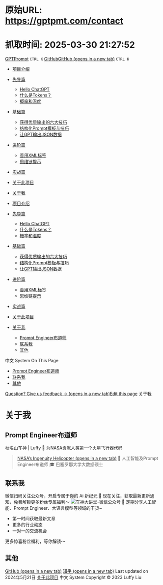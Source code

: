 # 原始URL: https://gptpmt.com/contact

# 抓取时间: 2025-03-30 21:27:52

[GPTPrompt](https://gptpmt.com/)
`CTRL K`
[GitHubGitHub (opens in a new tab)](https://github.com/CarGod/gptpmt)
`CTRL K`
  * [项目介绍](https://gptpmt.com/)
  * [先导篇](https://gptpmt.com/preface)
    * [Hello ChatGPT](https://gptpmt.com/preface/hello)
    * [什么是Tokens？](https://gptpmt.com/preface/basics_token)
    * [概率和温度](https://gptpmt.com/preface/basics_probability)
  * [基础篇](https://gptpmt.com/foundation)
    * [获得优质输出的六大技巧](https://gptpmt.com/foundation/grammar)
    * [结构化Prompt模板与技巧](https://gptpmt.com/foundation/structured)
    * [让GPT输出JSON数据](https://gptpmt.com/foundation/json_format)
  * [进阶篇](https://gptpmt.com/advance)
    * [善用XML标签](https://gptpmt.com/advance/use_xml)
    * [思维链提示](https://gptpmt.com/advance/let_think)
  * [实战篇](https://gptpmt.com/practice)
  * [关于此项目](https://gptpmt.com/about)
  * [关于我](https://gptpmt.com/contact)


  * [项目介绍](https://gptpmt.com/)
  * [先导篇](https://gptpmt.com/preface)
    * [Hello ChatGPT](https://gptpmt.com/preface/hello)
    * [什么是Tokens？](https://gptpmt.com/preface/basics_token)
    * [概率和温度](https://gptpmt.com/preface/basics_probability)
  * [基础篇](https://gptpmt.com/foundation)
    * [获得优质输出的六大技巧](https://gptpmt.com/foundation/grammar)
    * [结构化Prompt模板与技巧](https://gptpmt.com/foundation/structured)
    * [让GPT输出JSON数据](https://gptpmt.com/foundation/json_format)
  * [进阶篇](https://gptpmt.com/advance)
    * [善用XML标签](https://gptpmt.com/advance/use_xml)
    * [思维链提示](https://gptpmt.com/advance/let_think)
  * [实战篇](https://gptpmt.com/practice)
  * [关于此项目](https://gptpmt.com/about)
  * [关于我](https://gptpmt.com/contact)
    * [Prompt Engineer布道师](https://gptpmt.com/contact#prompt-engineer布道师)
    * [联系我](https://gptpmt.com/contact#联系我)
    * [其他](https://gptpmt.com/contact#其他)


中文
System
On This Page
  * [Prompt Engineer布道师](https://gptpmt.com/contact#prompt-engineer布道师)
  * [联系我](https://gptpmt.com/contact#联系我)
  * [其他](https://gptpmt.com/contact#其他)


[Question? Give us feedback → (opens in a new tab)](https://github.com/CarGod/gptpmt/issues/new?title=Feedback%20for%20%E2%80%9C%E5%85%B3%E4%BA%8E%E6%88%91%E2%80%9D&labels=feedback)[Edit this page](https://github.com/CarGod/gptpmt/pages/contact.zh.mdx)
关于我
# 关于我
## Prompt Engineer布道师[](https://gptpmt.com/contact#prompt-engineer布道师)
秋名山车神 | Luffy
🚀 为NASA贡献人类第一个火星飞行器代码
> [NASA’s Ingenuity Helicopter (opens in a new tab)](https://github.com/readme/featured/nasa-ingenuity-helicopter)
🤖 人工智能及Prompt Engineer布道师
🎓 巴塞罗那大学大数据硕士
## 联系我[](https://gptpmt.com/contact#联系我)
微信扫码关注公众号，开启专属于你的
Ai 新纪元
🎉
现在关注，获取最新更新通知，免费解锁更多粉丝专属福利～
![车神大讲堂-微信公众号](https://gptpmt.com/_next/image?url=%2F_next%2Fstatic%2Fmedia%2Fofficial-wechat.616d90eb.png&w=1920&q=75)
🎉
定期分享人工智能、Prompt Engineer、大语言模型等领域的干货~
  * 第一时间获取最新文章
  * 更多的行业动态
  * 一对一的交流机会


更多惊喜粉丝福利，等你解锁～
## 其他[](https://gptpmt.com/contact#其他)
[GitHub (opens in a new tab)](https://github.com/CarGod)
[知乎 (opens in a new tab)](https://www.zhihu.com/people/codehope)
Last updated on 2024年5月21日
[关于此项目](https://gptpmt.com/about "关于此项目")
中文
System
Copyright © 2023 Luffy Liu
